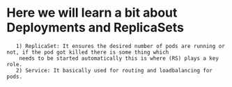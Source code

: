 # Here we will learn a bit about Deployments and ReplicaSets

       1) ReplicaSet: It ensures the desired number of pods are running or not, if the pod got killed there is some thing which 
        needs to be started automatically this is where (RS) plays a key role.
       2) Service: It basically used for routing and loadbalancing for pods.
